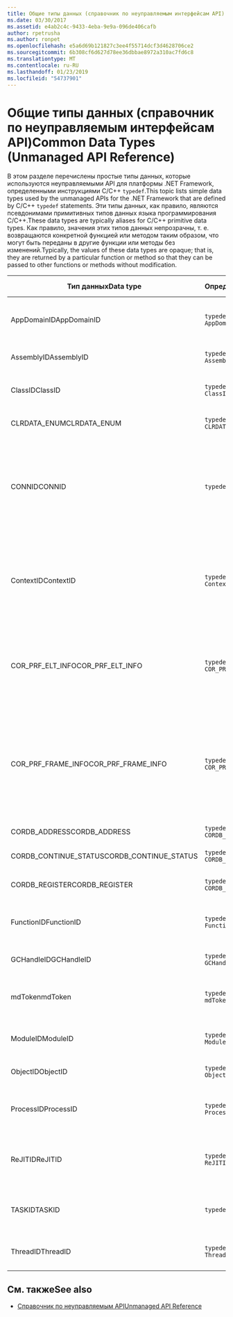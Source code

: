 ```yaml
---
title: Общие типы данных (справочник по неуправляемым интерфейсам API)
ms.date: 03/30/2017
ms.assetid: e4ab2c4c-9433-4eba-9e9a-096de406cafb
author: rpetrusha
ms.author: ronpet
ms.openlocfilehash: e5a6d69b121827c3ee4f55714dcf3d4628706ce2
ms.sourcegitcommit: 6b308cf6d627d78ee36dbbae8972a310ac7fd6c8
ms.translationtype: MT
ms.contentlocale: ru-RU
ms.lasthandoff: 01/23/2019
ms.locfileid: "54737901"
---
```

# <a name="common-data-types-unmanaged-api-reference"></a><span data-ttu-id="650a6-102">Общие типы данных (справочник по неуправляемым интерфейсам API)</span><span class="sxs-lookup"><span data-stu-id="650a6-102">Common Data Types (Unmanaged API Reference)</span></span>
<span data-ttu-id="650a6-103">В этом разделе перечислены простые типы данных, которые используются неуправляемыми API для платформы .NET Framework, определенными инструкциями C/C++ `typedef`.</span><span class="sxs-lookup"><span data-stu-id="650a6-103">This topic lists simple data types used by the unmanaged APIs for the .NET Framework that are defined by C/C++ `typedef` statements.</span></span> <span data-ttu-id="650a6-104">Эти типы данных, как правило, являются псевдонимами примитивных типов данных языка программирования C/C++.</span><span class="sxs-lookup"><span data-stu-id="650a6-104">These data types are typically aliases for C/C++ primitive data types.</span></span> <span data-ttu-id="650a6-105">Как правило, значения этих типов данных непрозрачны, т. е. возвращаются конкретной функцией или методом таким образом, что могут быть переданы в другие функции или методы без изменений.</span><span class="sxs-lookup"><span data-stu-id="650a6-105">Typically, the values of these data types are opaque; that is, they are returned by a particular function or method so that they can be passed to other functions or methods without modification.</span></span>  
  
|<span data-ttu-id="650a6-106">Тип данных</span><span class="sxs-lookup"><span data-stu-id="650a6-106">Data type</span></span>|<span data-ttu-id="650a6-107">Определение</span><span class="sxs-lookup"><span data-stu-id="650a6-107">Definition</span></span>|<span data-ttu-id="650a6-108">Определен в</span><span class="sxs-lookup"><span data-stu-id="650a6-108">Defined in</span></span>|<span data-ttu-id="650a6-109">Описание</span><span class="sxs-lookup"><span data-stu-id="650a6-109">Description</span></span>|  
|---------------|----------------|----------------|-----------------|  
|<span data-ttu-id="650a6-110">AppDomainID</span><span class="sxs-lookup"><span data-stu-id="650a6-110">AppDomainID</span></span>|`typedef UINT_PTR AppDomainID;`|<span data-ttu-id="650a6-111">corprof.h</span><span class="sxs-lookup"><span data-stu-id="650a6-111">corprof.h</span></span>|<span data-ttu-id="650a6-112">Идентификатор домена приложения.</span><span class="sxs-lookup"><span data-stu-id="650a6-112">The identifier of an application domain.</span></span>|  
|<span data-ttu-id="650a6-113">AssemblyID</span><span class="sxs-lookup"><span data-stu-id="650a6-113">AssemblyID</span></span>|`typedef UINT_PTR AssemblyID;`|<span data-ttu-id="650a6-114">corprof.h</span><span class="sxs-lookup"><span data-stu-id="650a6-114">corprof.h</span></span>|<span data-ttu-id="650a6-115">Идентификатор сборки.</span><span class="sxs-lookup"><span data-stu-id="650a6-115">The identifier of an assembly.</span></span>|  
|<span data-ttu-id="650a6-116">ClassID</span><span class="sxs-lookup"><span data-stu-id="650a6-116">ClassID</span></span>|`typedef UINT_PTR ClassID;`|<span data-ttu-id="650a6-117">corprof.h</span><span class="sxs-lookup"><span data-stu-id="650a6-117">corprof.h</span></span>|<span data-ttu-id="650a6-118">Идентификатор управляемого класса.</span><span class="sxs-lookup"><span data-stu-id="650a6-118">The identifier of a managed class.</span></span>|
|<span data-ttu-id="650a6-119">CLRDATA_ENUM</span><span class="sxs-lookup"><span data-stu-id="650a6-119">CLRDATA_ENUM</span></span>|`typedef ULONG64 CLRDATA_ADDRESS;`|<span data-ttu-id="650a6-120">Недоступно</span><span class="sxs-lookup"><span data-stu-id="650a6-120">Not Available</span></span>|<span data-ttu-id="650a6-121">Адрес памяти 64-разрядной.</span><span class="sxs-lookup"><span data-stu-id="650a6-121">A 64-bit memory address.</span></span>|
|<span data-ttu-id="650a6-122">CONNID</span><span class="sxs-lookup"><span data-stu-id="650a6-122">CONNID</span></span>|`typedef DWORD CONNID;`|<span data-ttu-id="650a6-123">cordebug.h, mscoree.h</span><span class="sxs-lookup"><span data-stu-id="650a6-123">cordebug.h, mscoree.h</span></span>|<span data-ttu-id="650a6-124">Идентификатор подключения для потока, подключенного к экземпляру Microsoft SQL Server.</span><span class="sxs-lookup"><span data-stu-id="650a6-124">The connection identifier for a thread that is connected to an instance of Microsoft SQL Server.</span></span>|  
|<span data-ttu-id="650a6-125">ContextID</span><span class="sxs-lookup"><span data-stu-id="650a6-125">ContextID</span></span>|`typedef UINT_PTR ContextID;`|<span data-ttu-id="650a6-126">corprof.h</span><span class="sxs-lookup"><span data-stu-id="650a6-126">corprof.h</span></span>|<span data-ttu-id="650a6-127">Идентификатор контекста, связанного с определенным управляемым потоком.</span><span class="sxs-lookup"><span data-stu-id="650a6-127">The identifier of the context associated with a particular managed thread.</span></span>|  
|<span data-ttu-id="650a6-128">COR_PRF_ELT_INFO</span><span class="sxs-lookup"><span data-stu-id="650a6-128">COR_PRF_ELT_INFO</span></span>|`typedef UINT_PTR COR_PRF_ELT_INFO;`|<span data-ttu-id="650a6-129">corprof.h</span><span class="sxs-lookup"><span data-stu-id="650a6-129">corprof.h</span></span>|<span data-ttu-id="650a6-130">Непрозрачный дескриптор, представляющий сведения об определенном кадре стека.</span><span class="sxs-lookup"><span data-stu-id="650a6-130">An opaque handle that represents information about a particular stack frame.</span></span>|  
|<span data-ttu-id="650a6-131">COR_PRF_FRAME_INFO</span><span class="sxs-lookup"><span data-stu-id="650a6-131">COR_PRF_FRAME_INFO</span></span>|`typedef UINT_PTR COR_PRF_FRAME_INFO;`|<span data-ttu-id="650a6-132">corprof.h</span><span class="sxs-lookup"><span data-stu-id="650a6-132">corprof.h</span></span>|<span data-ttu-id="650a6-133">Непрозрачный дескриптор, который указывает на кадр стека.</span><span class="sxs-lookup"><span data-stu-id="650a6-133">An opaque handle that points to a stack frame.</span></span> <span data-ttu-id="650a6-134">Допускается только при обратном вызове, к которому он передается.</span><span class="sxs-lookup"><span data-stu-id="650a6-134">It is valid only during the callback to which it is passed.</span></span>|  
|<span data-ttu-id="650a6-135">CORDB_ADDRESS</span><span class="sxs-lookup"><span data-stu-id="650a6-135">CORDB_ADDRESS</span></span>|`typedef ULONG64 CORDB_ADDRESS;`|<span data-ttu-id="650a6-136">cordebug.h</span><span class="sxs-lookup"><span data-stu-id="650a6-136">cordebug.h</span></span>|<span data-ttu-id="650a6-137">Адрес в памяти.</span><span class="sxs-lookup"><span data-stu-id="650a6-137">An address in memory.</span></span>|  
|<span data-ttu-id="650a6-138">CORDB_CONTINUE_STATUS</span><span class="sxs-lookup"><span data-stu-id="650a6-138">CORDB_CONTINUE_STATUS</span></span>|`typedef DWORD CORDB_CONTINUE_STATUS;`|<span data-ttu-id="650a6-139">cordebug.h</span><span class="sxs-lookup"><span data-stu-id="650a6-139">cordebug.h</span></span>|<span data-ttu-id="650a6-140">Состояние продолжения.</span><span class="sxs-lookup"><span data-stu-id="650a6-140">The continuation status.</span></span>|  
|<span data-ttu-id="650a6-141">CORDB_REGISTER</span><span class="sxs-lookup"><span data-stu-id="650a6-141">CORDB_REGISTER</span></span>|`typedef ULONG64 CORDB_REGISTER;`|<span data-ttu-id="650a6-142">cordebug.h</span><span class="sxs-lookup"><span data-stu-id="650a6-142">cordebug.h</span></span>|<span data-ttu-id="650a6-143">Значение регистра ЦП.</span><span class="sxs-lookup"><span data-stu-id="650a6-143">The value of a CPU register.</span></span>|
|<span data-ttu-id="650a6-144">FunctionID</span><span class="sxs-lookup"><span data-stu-id="650a6-144">FunctionID</span></span>|`typedef UINT_PTR FunctionID;`|<span data-ttu-id="650a6-145">corprof.h</span><span class="sxs-lookup"><span data-stu-id="650a6-145">corprof.h</span></span>|<span data-ttu-id="650a6-146">Идентификатор функции или метода.</span><span class="sxs-lookup"><span data-stu-id="650a6-146">The identifier of a function or method.</span></span>|  
|<span data-ttu-id="650a6-147">GCHandleID</span><span class="sxs-lookup"><span data-stu-id="650a6-147">GCHandleID</span></span>|`typedef UINT_PTR GCHandleID;`|<span data-ttu-id="650a6-148">corprof.h</span><span class="sxs-lookup"><span data-stu-id="650a6-148">corprof.h</span></span>|<span data-ttu-id="650a6-149">Обработчик сборки мусора.</span><span class="sxs-lookup"><span data-stu-id="650a6-149">A garbage collection handle.</span></span>|  
|<span data-ttu-id="650a6-150">mdToken</span><span class="sxs-lookup"><span data-stu-id="650a6-150">mdToken</span></span>|`typedef UINT32 mdToken;`|<span data-ttu-id="650a6-151">corprof.h</span><span class="sxs-lookup"><span data-stu-id="650a6-151">corprof.h</span></span>|<span data-ttu-id="650a6-152">Токен метаданных (строка в таблице метаданных).</span><span class="sxs-lookup"><span data-stu-id="650a6-152">A   metadata token (a row in a metadata table).</span></span>|  
|<span data-ttu-id="650a6-153">ModuleID</span><span class="sxs-lookup"><span data-stu-id="650a6-153">ModuleID</span></span>|`typedef UINT_PTR ModuleID;`|<span data-ttu-id="650a6-154">corprof.h</span><span class="sxs-lookup"><span data-stu-id="650a6-154">corprof.h</span></span>|<span data-ttu-id="650a6-155">Идентификатор модуля сборки.</span><span class="sxs-lookup"><span data-stu-id="650a6-155">The identifier of an assembly module.</span></span>|  
|<span data-ttu-id="650a6-156">ObjectID</span><span class="sxs-lookup"><span data-stu-id="650a6-156">ObjectID</span></span>|`typedef UINT_PTR ObjectID;`|<span data-ttu-id="650a6-157">corprof.h</span><span class="sxs-lookup"><span data-stu-id="650a6-157">corprof.h</span></span>|<span data-ttu-id="650a6-158">Идентификатор объекта.</span><span class="sxs-lookup"><span data-stu-id="650a6-158">The identifier of an object.</span></span>|  
|<span data-ttu-id="650a6-159">ProcessID</span><span class="sxs-lookup"><span data-stu-id="650a6-159">ProcessID</span></span>|`typedef UINT_PTR ProcessID;`|<span data-ttu-id="650a6-160">corprof.h</span><span class="sxs-lookup"><span data-stu-id="650a6-160">corprof.h</span></span>|<span data-ttu-id="650a6-161">Идентификатор управляемого процесса.</span><span class="sxs-lookup"><span data-stu-id="650a6-161">The identifier of a managed process.</span></span>|  
|<span data-ttu-id="650a6-162">ReJITID</span><span class="sxs-lookup"><span data-stu-id="650a6-162">ReJITID</span></span>|`typedef UINT_PTR ReJITID;`|<span data-ttu-id="650a6-163">corprof.h</span><span class="sxs-lookup"><span data-stu-id="650a6-163">corprof.h</span></span>|<span data-ttu-id="650a6-164">Идентификатор функции, откомпилированной по требованию.</span><span class="sxs-lookup"><span data-stu-id="650a6-164">The identifier of a jitted function.</span></span>|  
|<span data-ttu-id="650a6-165">TASKID</span><span class="sxs-lookup"><span data-stu-id="650a6-165">TASKID</span></span>|`typedef UINT64 TASKID;`|<span data-ttu-id="650a6-166">cordebug.h, mscoree.h</span><span class="sxs-lookup"><span data-stu-id="650a6-166">cordebug.h, mscoree.h</span></span>|<span data-ttu-id="650a6-167">Идентификатор [ICLRTask](../../../docs/framework/unmanaged-api/hosting/iclrtask-interface.md) экземпляра.</span><span class="sxs-lookup"><span data-stu-id="650a6-167">The identifier of an [ICLRTask](../../../docs/framework/unmanaged-api/hosting/iclrtask-interface.md) instance.</span></span>|  
|<span data-ttu-id="650a6-168">ThreadID</span><span class="sxs-lookup"><span data-stu-id="650a6-168">ThreadID</span></span>|`typedef UINT_PTR ThreadID;`|<span data-ttu-id="650a6-169">corprof.h</span><span class="sxs-lookup"><span data-stu-id="650a6-169">corprof.h</span></span>|<span data-ttu-id="650a6-170">Идентификатор управляемого потока.</span><span class="sxs-lookup"><span data-stu-id="650a6-170">The identifier of a managed thread.</span></span>|  
  
## <a name="see-also"></a><span data-ttu-id="650a6-171">См. также</span><span class="sxs-lookup"><span data-stu-id="650a6-171">See also</span></span>
- [<span data-ttu-id="650a6-172">Справочник по неуправляемым API</span><span class="sxs-lookup"><span data-stu-id="650a6-172">Unmanaged API Reference</span></span>](../../../docs/framework/unmanaged-api/index.md)
